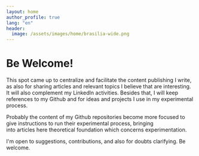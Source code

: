 ```yaml
---
layout: home
author_profile: true
lang: "en"
header:
  image: /assets/images/home/brasilia-wide.png
---
```


<h1 id="page-title" class="page__title">Be Welcome!</h1>

This spot came up to centralize and facilitate the content publishing I write, as also for sharing articles and relevant topics
I believe that are interesting. It will also complement my LinkedIn activities. Besides that, I will keep references to my
Github and for ideas and projects I use in my experimental process.

Probably the content of my Github repositories become more focused to give instructions to run their experimental process, bringing  
into articles here theoretical foundation which concerns experimentation.

I'm open to suggestions, contributions, and also for doubts clarifying. Be welcome.
